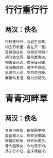 # 行行重行行
## 两汉：佚名
```
行行重行行，与君生别离。
相去万余里，各在天一涯。
道路阻且长，会面安可知？
胡马依北风，越鸟巢南枝。
相去日已远，衣带日已缓。
浮云蔽白日，游子不顾返。
思君令人老，岁月忽已晚。
弃捐勿复道，努力加餐饭。
```

# 青青河畔草
## 两汉：佚名
```
青青河畔草，郁郁园中柳。
盈盈楼上女，皎皎当窗牖。
娥娥红粉妆，纤纤出素手。
昔为倡家女，今为荡子妇。
荡子行不归，空床难独守。
```